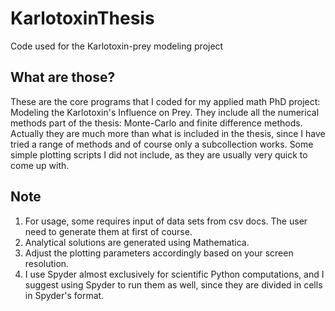 # KarlotoxinThesis
Code used for the Karlotoxin-prey modeling project

## What are those?
These are the core programs that I coded for my applied math PhD project: Modeling the Karlotoxin's Influence on Prey.
They include all the numerical methods part of the thesis: Monte-Carlo and finite difference methods.
Actually they are much more than what is included in the thesis, since I have tried a range of methods and of course only a subcollection works.
Some simple plotting scripts I did not include, as they are usually very quick to come up with.

## Note
1. For usage, some requires input of data sets from csv docs. The user need to generate them at first of course.
2. Analytical solutions are generated using Mathematica.
3. Adjust the plotting parameters accordingly based on your screen resolution.
4. I use Spyder almost exclusively for scientific Python computations, and I suggest using Spyder to run them as well, since they are divided in cells in Spyder's format.

